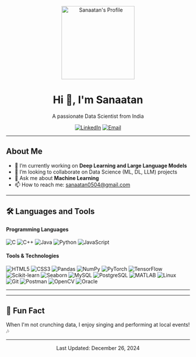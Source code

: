 <!-- Header Section with Profile Picture -->
<div align="center">
  <img src="https://avatars.githubusercontent.com/u/20459883?v=4" alt="Sanaatan's Profile" width="200" height="200"/>
  
  <h1>Hi 👋, I'm Sanaatan</h1>
  <p>A passionate Data Scientist from India</p>
  
  <!-- Social Media Badges -->
  <p>
    <a href="https://www.linkedin.com/in/sanaatan-r-34853b277" target="blank"><img src="https://img.shields.io/badge/-LinkedIn-%230077B5?style=flat&logo=linkedin&logoColor=white" alt="LinkedIn"/></a>
    <a href="mailto:sanaatan0504@gmail.com"><img src="https://img.shields.io/badge/-Email-%23D14836?style=flat&logo=gmail&logoColor=white" alt="Email"/></a>
    <!-- Add more badges as needed -->
  </p>
</div>

---

<!-- About Section -->
## About Me

- 🔭 I’m currently working on **Deep Learning and Large Language Models**
- 👯 I’m looking to collaborate on Data Science (ML, DL, LLM) projects
- 💬 Ask me about **Machine Learning**
- 📫 How to reach me: [sanaatan0504@gmail.com](mailto:sanaatan0504@gmail.com)

---

<!-- Skills Section -->
## 🛠️ Languages and Tools

<div>
  <!-- Languages -->
  <h4>Programming Languages</h4>
  <p>
    <img src="https://img.shields.io/badge/C-555555?style=for-the-badge&logo=c&logoColor=white" alt="C"/>
    <img src="https://img.shields.io/badge/C++-00599C?style=for-the-badge&logo=c%2B%2B&logoColor=white" alt="C++"/>
    <img src="https://img.shields.io/badge/Java-007396?style=for-the-badge&logo=java&logoColor=white" alt="Java"/>
    <img src="https://img.shields.io/badge/Python-3776AB?style=for-the-badge&logo=python&logoColor=white" alt="Python"/>
    <img src="https://img.shields.io/badge/JavaScript-F7DF1E?style=for-the-badge&logo=javascript&logoColor=black" alt="JavaScript"/>
    <!-- Add more languages as needed -->
  </p>
  
  <!-- Tools and Technologies -->
  <h4>Tools & Technologies</h4>
  <p>
    <img src="https://img.shields.io/badge/HTML5-E34F26?style=for-the-badge&logo=html5&logoColor=white" alt="HTML5"/>
    <img src="https://img.shields.io/badge/CSS3-1572B6?style=for-the-badge&logo=css3&logoColor=white" alt="CSS3"/>
    <img src="https://img.shields.io/badge/Pandas-150458?style=for-the-badge&logo=pandas&logoColor=white" alt="Pandas"/>
    <img src="https://img.shields.io/badge/NumPy-013243?style=for-the-badge&logo=numpy&logoColor=white" alt="NumPy"/>
    <img src="https://img.shields.io/badge/PyTorch-EE4C2C?style=for-the-badge&logo=pytorch&logoColor=white" alt="PyTorch"/>
    <img src="https://img.shields.io/badge/TensorFlow-FF6F00?style=for-the-badge&logo=tensorflow&logoColor=white" alt="TensorFlow"/>
    <img src="https://img.shields.io/badge/Scikit_Learn-F7931E?style=for-the-badge&logo=scikit-learn&logoColor=white" alt="Scikit-learn"/>
    <img src="https://img.shields.io/badge/Seaborn-4F5B93?style=for-the-badge&logo=seaborn&logoColor=white" alt="Seaborn"/>
    <img src="https://img.shields.io/badge/MySQL-4479A1?style=for-the-badge&logo=mysql&logoColor=white" alt="MySQL"/>
    <img src="https://img.shields.io/badge/PostgreSQL-336791?style=for-the-badge&logo=postgresql&logoColor=white" alt="PostgreSQL"/>
    <img src="https://img.shields.io/badge/MATLAB-0076A8?style=for-the-badge&logo=mathworks&logoColor=white" alt="MATLAB"/>
    <img src="https://img.shields.io/badge/Linux-FCC624?style=for-the-badge&logo=linux&logoColor=black" alt="Linux"/>
    <img src="https://img.shields.io/badge/Git-F05032?style=for-the-badge&logo=git&logoColor=white" alt="Git"/>
    <img src="https://img.shields.io/badge/Postman-FF6C37?style=for-the-badge&logo=postman&logoColor=white" alt="Postman"/>
    <img src="https://img.shields.io/badge/OpenCV-5C3EE8?style=for-the-badge&logo=opencv&logoColor=white" alt="OpenCV"/>
    <img src="https://img.shields.io/badge/Oracle-F80000?style=for-the-badge&logo=oracle&logoColor=white" alt="Oracle"/>
    <!-- Add more tools as needed -->
  </p>
</div>

---



---

<!-- Fun Fact Section -->
## 🎤 Fun Fact

When I'm not crunching data, I enjoy singing and performing at local events! 🎶

---

<!-- Footer with Last Updated -->
<div align="center">
  <p>Last Updated: December 26, 2024</p>
</div>
